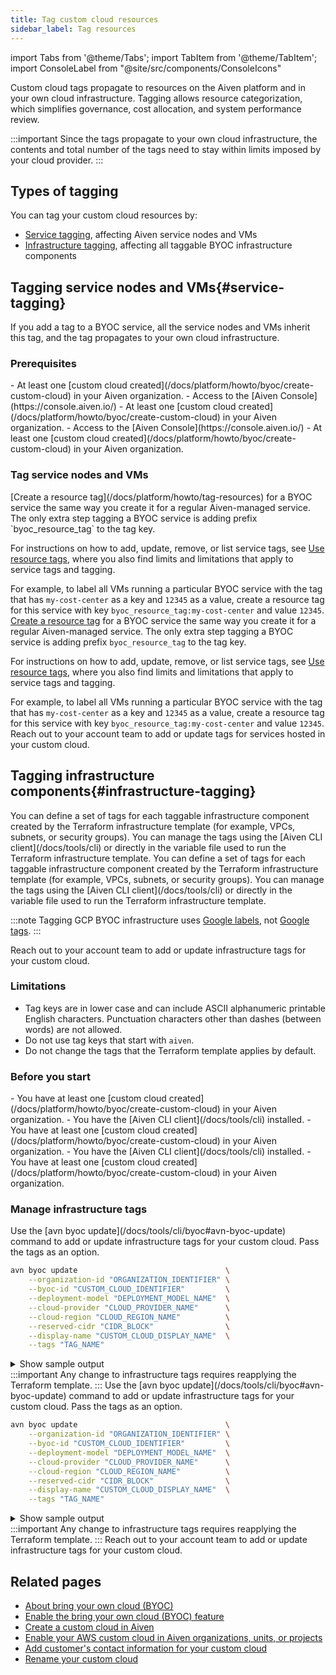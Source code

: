 ```yaml
---
title: Tag custom cloud resources
sidebar_label: Tag resources
---
```


import Tabs from '@theme/Tabs';
import TabItem from '@theme/TabItem';
import ConsoleLabel from "@site/src/components/ConsoleIcons"

Custom cloud tags propagate to resources on the Aiven platform and in your own cloud infrastructure. Tagging allows resource categorization, which simplifies governance, cost allocation, and system performance review.

:::important
Since the tags propagate to your own cloud infrastructure, the contents and total number
of the tags need to stay within limits imposed by your cloud provider.
:::

## Types of tagging

You can tag your custom cloud resources by:

- [Service tagging](#service-tagging), affecting Aiven service nodes and VMs
- [Infrastructure tagging](#infrastructure-tagging), affecting all taggable BYOC infrastructure
  components

## Tagging service nodes and VMs{#service-tagging}

If you add a tag to a BYOC service, all the service nodes and VMs inherit this tag, and
the tag propagates to your own cloud infrastructure.

### Prerequisites

<Tabs groupId="group1">
<TabItem value="1" label="AWS" default>
-   At least one
    [custom cloud created](/docs/platform/howto/byoc/create-custom-cloud) in your Aiven
    organization.
-   Access to the [Aiven Console](https://console.aiven.io/)
</TabItem>
<TabItem value="2" label="GCP">
-   At least one
    [custom cloud created](/docs/platform/howto/byoc/create-custom-cloud) in your Aiven
    organization.
-   Access to the [Aiven Console](https://console.aiven.io/)
</TabItem>
<TabItem value="3" label="Azure & OCI">
-   At least one
    [custom cloud created](/docs/platform/howto/byoc/create-custom-cloud) in your Aiven
    organization.
</TabItem>
</Tabs>

### Tag service nodes and VMs

<Tabs groupId="group1">
<TabItem value="1" label="AWS" default>
[Create a resource tag](/docs/platform/howto/tag-resources) for a BYOC service the
same way you create it for a regular Aiven-managed service. The only extra step tagging a
BYOC service is adding prefix `byoc_resource_tag` to the tag key.

For instructions on how to add, update, remove, or list service tags, see
[Use resource tags](/docs/platform/howto/tag-resources), where you also find limits and
limitations that apply to service tags and tagging.

For example, to label all VMs running a particular BYOC service with the tag that has
`my-cost-center` as a key and `12345` as a value, create a resource tag for this service
with key `byoc_resource_tag:my-cost-center` and value `12345`.
</TabItem>
<TabItem value="2" label="GCP">
[Create a resource tag](/docs/platform/howto/tag-resources) for a BYOC service the
same way you create it for a regular Aiven-managed service. The only extra step tagging a
BYOC service is adding prefix `byoc_resource_tag` to the tag key.

For instructions on how to add, update, remove, or list service tags, see
[Use resource tags](/docs/platform/howto/tag-resources), where you also find limits and
limitations that apply to service tags and tagging.

For example, to label all VMs running a particular BYOC service with the tag that has
`my-cost-center` as a key and `12345` as a value, create a resource tag for this service
with key `byoc_resource_tag:my-cost-center` and value `12345`.
</TabItem>
<TabItem value="3" label="Azure & OCI">
Reach out to your account team to add or update tags for services hosted in your custom cloud.
</TabItem>
</Tabs>

## Tagging infrastructure components{#infrastructure-tagging}

<Tabs groupId="group1">
<TabItem value="1" label="AWS" default>
You can define a set of tags for each taggable infrastructure component created by the
Terraform infrastructure template (for example, VPCs, subnets, or security groups). You
can manage the tags using the [Aiven CLI client](/docs/tools/cli) or directly in the
variable file used to run the Terraform infrastructure template.
</TabItem>
<TabItem value="2" label="GCP">
You can define a set of tags for each taggable infrastructure component created by the
Terraform infrastructure template (for example, VPCs, subnets, or security groups). You
can manage the tags using the [Aiven CLI client](/docs/tools/cli) or directly in the
variable file used to run the Terraform infrastructure template.

:::note
Tagging GCP BYOC infrastructure uses
[Google labels](https://cloud.google.com/resource-manager/docs/labels-overview),
not [Google tags](https://cloud.google.com/resource-manager/docs/tags/tags-overview).
:::

</TabItem>
<TabItem value="3" label="Azure & OCI">
Reach out to your account team to add or update infrastructure tags for your custom cloud.
</TabItem>
</Tabs>

### Limitations

- Tag keys are in lower case and can include ASCII alphanumeric printable English
  characters. Punctuation characters other than dashes (between words) are not allowed.
- Do not use tag keys that start with `aiven`.
- Do not change the tags that the Terraform template applies by default.

### Before you start

<Tabs groupId="group1">
<TabItem value="1" label="AWS" default>
-   You have at least one
    [custom cloud created](/docs/platform/howto/byoc/create-custom-cloud) in your Aiven
    organization.
-   You have the [Aiven CLI client](/docs/tools/cli) installed.
</TabItem>
<TabItem value="2" label="GCP">
-   You have at least one
    [custom cloud created](/docs/platform/howto/byoc/create-custom-cloud) in your Aiven
    organization.
-   You have the [Aiven CLI client](/docs/tools/cli) installed.
</TabItem>
<TabItem value="3" label="Azure & OCI">
-   You have at least one
    [custom cloud created](/docs/platform/howto/byoc/create-custom-cloud) in your Aiven
    organization.
</TabItem>
</Tabs>

### Manage infrastructure tags

<Tabs groupId="group1">
<TabItem value="1" label="AWS" default>
Use the
[avn byoc update](/docs/tools/cli/byoc#avn-byoc-update) command to add or update
infrastructure tags for your custom cloud. Pass the tags as an option.

```bash
avn byoc update                                 \
    --organization-id "ORGANIZATION_IDENTIFIER" \
    --byoc-id "CUSTOM_CLOUD_IDENTIFIER"         \
    --deployment-model "DEPLOYMENT_MODEL_NAME"  \
    --cloud-provider "CLOUD_PROVIDER_NAME"      \
    --cloud-region "CLOUD_REGION_NAME"          \
    --reserved-cidr "CIDR_BLOCK"                \
    --display-name "CUSTOM_CLOUD_DISPLAY_NAME"  \
    --tags "TAG_NAME"
```

<details><summary>
Show sample output
</summary>

```json
{
    "custom_cloud_environment": {
        "cloud_provider": "google",
        "cloud_region": "europe-north1",
        "contact_emails": [
            {
                "email": "firstname.secondname@domain.com",
                "real_name": "Test User",
                "role": "Admin"
            }
        ],
        "custom_cloud_environment_id": "018b6442-c602-42bc-b63d-438026133f60",
        "deployment_model": "standard",
        "display_name": "My BYOC Cloud on Google",
        "errors": [],
        "reserved_cidr": "10.0.0.0/16",
        "state": "draft",
        "tags": "TAG_NAME",
        "update_time": "2024-05-07T14:24:18Z"
    }
}
```

</details>
:::important
Any change to infrastructure tags requires reapplying the Terraform template.
:::
</TabItem>
<TabItem value="2" label="GCP">
Use the
[avn byoc update](/docs/tools/cli/byoc#avn-byoc-update) command to add or update
infrastructure tags for your custom cloud. Pass the tags as an option.

```bash
avn byoc update                                 \
    --organization-id "ORGANIZATION_IDENTIFIER" \
    --byoc-id "CUSTOM_CLOUD_IDENTIFIER"         \
    --deployment-model "DEPLOYMENT_MODEL_NAME"  \
    --cloud-provider "CLOUD_PROVIDER_NAME"      \
    --cloud-region "CLOUD_REGION_NAME"          \
    --reserved-cidr "CIDR_BLOCK"                \
    --display-name "CUSTOM_CLOUD_DISPLAY_NAME"  \
    --tags "TAG_NAME"
```

<details><summary>
Show sample output
</summary>

```json
{
    "custom_cloud_environment": {
        "cloud_provider": "google",
        "cloud_region": "europe-north1",
        "contact_emails": [
            {
                "email": "firstname.secondname@domain.com",
                "real_name": "Test User",
                "role": "Admin"
            }
        ],
        "custom_cloud_environment_id": "018b6442-c602-42bc-b63d-438026133f60",
        "deployment_model": "standard",
        "display_name": "My BYOC Cloud on Google",
        "errors": [],
        "reserved_cidr": "10.0.0.0/16",
        "state": "draft",
        "tags": "TAG_NAME",
        "update_time": "2024-05-07T14:24:18Z"
    }
}
```

</details>
:::important
Any change to infrastructure tags requires reapplying the Terraform template.
:::
</TabItem>
<TabItem value="3" label="Azure & OCI">
Reach out to your account team to add or update infrastructure tags for your custom cloud.
</TabItem>
</Tabs>

## Related pages

-   [About bring your own cloud (BYOC)](/docs/platform/concepts/byoc)
-   [Enable the bring your own cloud (BYOC) feature](/docs/platform/howto/byoc/enable-byoc)
-   [Create a custom cloud in Aiven](/docs/platform/howto/byoc/create-custom-cloud)
-   [Enable your AWS custom cloud in Aiven organizations, units, or projects](/docs/platform/howto/byoc/assign-project-custom-cloud)
-   [Add customer's contact information for your custom cloud](/docs/platform/howto/byoc/add-customer-info-custom-cloud)
-   [Rename your custom cloud](/docs/platform/howto/byoc/rename-custom-cloud)
